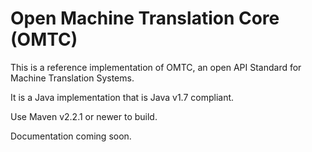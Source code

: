 Open Machine Translation Core (OMTC)
====================================

This is a reference implementation of OMTC, an open API Standard for Machine Translation Systems.

It is a Java implementation that is Java v1.7 compliant.

Use Maven v2.2.1 or newer to build.

Documentation coming soon.
